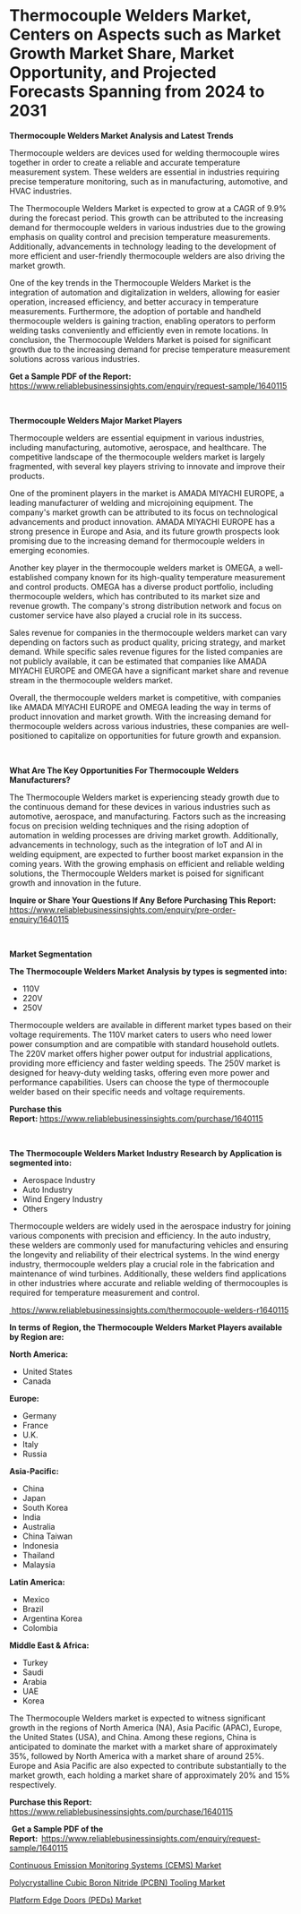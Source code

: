 <p><h1>Thermocouple Welders Market, Centers on Aspects such as Market Growth Market Share, Market Opportunity, and Projected Forecasts Spanning from 2024 to 2031</h1></p><p><strong>Thermocouple Welders Market Analysis and Latest Trends</strong></p>
<p><p>Thermocouple welders are devices used for welding thermocouple wires together in order to create a reliable and accurate temperature measurement system. These welders are essential in industries requiring precise temperature monitoring, such as in manufacturing, automotive, and HVAC industries.</p><p>The Thermocouple Welders Market is expected to grow at a CAGR of 9.9% during the forecast period. This growth can be attributed to the increasing demand for thermocouple welders in various industries due to the growing emphasis on quality control and precision temperature measurements. Additionally, advancements in technology leading to the development of more efficient and user-friendly thermocouple welders are also driving the market growth.</p><p>One of the key trends in the Thermocouple Welders Market is the integration of automation and digitalization in welders, allowing for easier operation, increased efficiency, and better accuracy in temperature measurements. Furthermore, the adoption of portable and handheld thermocouple welders is gaining traction, enabling operators to perform welding tasks conveniently and efficiently even in remote locations. In conclusion, the Thermocouple Welders Market is poised for significant growth due to the increasing demand for precise temperature measurement solutions across various industries.</p></p>
<p><strong>Get a Sample PDF of the Report:&nbsp;</strong> <a href="https://www.reliablebusinessinsights.com/enquiry/request-sample/1640115">https://www.reliablebusinessinsights.com/enquiry/request-sample/1640115</a></p>
<p>&nbsp;</p>
<p><strong>Thermocouple Welders Major Market Players</strong></p>
<p><p>Thermocouple welders are essential equipment in various industries, including manufacturing, automotive, aerospace, and healthcare. The competitive landscape of the thermocouple welders market is largely fragmented, with several key players striving to innovate and improve their products.</p><p>One of the prominent players in the market is AMADA MIYACHI EUROPE, a leading manufacturer of welding and microjoining equipment. The company's market growth can be attributed to its focus on technological advancements and product innovation. AMADA MIYACHI EUROPE has a strong presence in Europe and Asia, and its future growth prospects look promising due to the increasing demand for thermocouple welders in emerging economies.</p><p>Another key player in the thermocouple welders market is OMEGA, a well-established company known for its high-quality temperature measurement and control products. OMEGA has a diverse product portfolio, including thermocouple welders, which has contributed to its market size and revenue growth. The company's strong distribution network and focus on customer service have also played a crucial role in its success.</p><p>Sales revenue for companies in the thermocouple welders market can vary depending on factors such as product quality, pricing strategy, and market demand. While specific sales revenue figures for the listed companies are not publicly available, it can be estimated that companies like AMADA MIYACHI EUROPE and OMEGA have a significant market share and revenue stream in the thermocouple welders market.</p><p>Overall, the thermocouple welders market is competitive, with companies like AMADA MIYACHI EUROPE and OMEGA leading the way in terms of product innovation and market growth. With the increasing demand for thermocouple welders across various industries, these companies are well-positioned to capitalize on opportunities for future growth and expansion.</p></p>
<p>&nbsp;</p>
<p><strong>What Are The Key Opportunities For Thermocouple Welders Manufacturers?</strong></p>
<p><p>The Thermocouple Welders market is experiencing steady growth due to the continuous demand for these devices in various industries such as automotive, aerospace, and manufacturing. Factors such as the increasing focus on precision welding techniques and the rising adoption of automation in welding processes are driving market growth. Additionally, advancements in technology, such as the integration of IoT and AI in welding equipment, are expected to further boost market expansion in the coming years. With the growing emphasis on efficient and reliable welding solutions, the Thermocouple Welders market is poised for significant growth and innovation in the future.</p></p>
<p><strong>Inquire or Share Your Questions If Any Before Purchasing This Report:</strong> <a href="https://www.reliablebusinessinsights.com/enquiry/pre-order-enquiry/1640115">https://www.reliablebusinessinsights.com/enquiry/pre-order-enquiry/1640115</a></p>
<p>&nbsp;</p>
<p><strong>Market Segmentation</strong></p>
<p><strong>The Thermocouple Welders Market Analysis by types is segmented into:</strong></p>
<p><ul><li>110V</li><li>220V</li><li>250V</li></ul></p>
<p><p>Thermocouple welders are available in different market types based on their voltage requirements. The 110V market caters to users who need lower power consumption and are compatible with standard household outlets. The 220V market offers higher power output for industrial applications, providing more efficiency and faster welding speeds. The 250V market is designed for heavy-duty welding tasks, offering even more power and performance capabilities. Users can choose the type of thermocouple welder based on their specific needs and voltage requirements.</p></p>
<p><strong>Purchase this Report:&nbsp;</strong><a href="https://www.reliablebusinessinsights.com/purchase/1640115">https://www.reliablebusinessinsights.com/purchase/1640115</a></p>
<p>&nbsp;</p>
<p><strong>The Thermocouple Welders Market Industry Research by Application is segmented into:</strong></p>
<p><ul><li>Aerospace Industry</li><li>Auto Industry</li><li>Wind Engery Industry</li><li>Others</li></ul></p>
<p><p>Thermocouple welders are widely used in the aerospace industry for joining various components with precision and efficiency. In the auto industry, these welders are commonly used for manufacturing vehicles and ensuring the longevity and reliability of their electrical systems. In the wind energy industry, thermocouple welders play a crucial role in the fabrication and maintenance of wind turbines. Additionally, these welders find applications in other industries where accurate and reliable welding of thermocouples is required for temperature measurement and control.</p></p>
<p><a href="https://www.reliablebusinessinsights.com/thermocouple-welders-r1640115">&nbsp;https://www.reliablebusinessinsights.com/thermocouple-welders-r1640115</a></p>
<p><strong>In terms of Region, the Thermocouple Welders Market Players available by Region are:</strong></p>
<p>
    <p> <strong> North America: </strong>
        <ul>
            <li>United States</li>
            <li>Canada</li>
        </ul>
        </p> 
    <p> <strong> Europe: </strong>
        <ul>
            <li>Germany</li>
            <li>France</li>
            <li>U.K.</li>
            <li>Italy</li>
            <li>Russia</li>
        </ul>
        </p> 
    <p> <strong> Asia-Pacific: </strong>
        <ul>
            <li>China</li>
            <li>Japan</li>
            <li>South Korea</li>
            <li>India</li>
            <li>Australia</li>
            <li>China Taiwan</li>
            <li>Indonesia</li>
            <li>Thailand</li>
            <li>Malaysia</li>
        </ul>
        </p> 
    <p> <strong> Latin America: </strong>
        <ul>
            <li>Mexico</li>
            <li>Brazil</li>
            <li>Argentina Korea</li>
            <li>Colombia</li>
        </ul>
        </p> 
    <p> <strong> Middle East & Africa: </strong>
        <ul>
            <li>Turkey</li>
            <li>Saudi</li>
            <li>Arabia</li>
            <li>UAE</li>
            <li>Korea</li>
        </ul>
    </p>
    </p>
<p><p>The Thermocouple Welders market is expected to witness significant growth in the regions of North America (NA), Asia Pacific (APAC), Europe, the United States (USA), and China. Among these regions, China is anticipated to dominate the market with a market share of approximately 35%, followed by North America with a market share of around 25%. Europe and Asia Pacific are also expected to contribute substantially to the market growth, each holding a market share of approximately 20% and 15% respectively.</p></p>
<p><strong>Purchase this Report: </strong><a href="https://www.reliablebusinessinsights.com/purchase/1640115">https://www.reliablebusinessinsights.com/purchase/1640115</a></p>
<p>&nbsp;<strong>Get a Sample PDF of the Report:&nbsp;&nbsp;</strong><a href="https://www.reliablebusinessinsights.com/enquiry/request-sample/1640115">https://www.reliablebusinessinsights.com/enquiry/request-sample/1640115</a></p>
<p><strong></strong></p>
<p><p><a href="https://github.com/yadanielu/Market-Research-Report-List-1/blob/main/continuous-emission-monitoring-systems-cems-market.md">Continuous Emission Monitoring Systems (CEMS) Market</a></p><p><a href="https://github.com/qrkceaah30/Market-Research-Report-List-1/blob/main/polycrystalline-cubic-boron-nitride-pcbn-tooling-market.md">Polycrystalline Cubic Boron Nitride (PCBN) Tooling Market</a></p><p><a href="https://github.com/lsapaaep8/Market-Research-Report-List-1/blob/main/platform-edge-doors-peds-market.md">Platform Edge Doors (PEDs) Market</a></p></p>